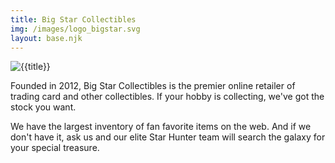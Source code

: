 ```yaml
---
title: Big Star Collectibles
img: /images/logo_bigstar.svg
layout: base.njk
---
```


![{{title}}]({{img}})

Founded in 2012, Big Star Collectibles is the premier online retailer of trading card and other collectibles. If your hobby is collecting, we've got the stock you want.

We have the largest inventory of fan favorite items on the web. And if we don't have it, ask us and our elite Star Hunter team will search the galaxy for your special treasure.


